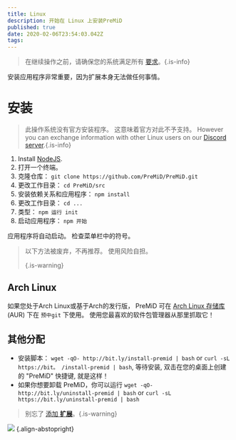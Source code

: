 ```yaml
---
title: Linux
description: 开始在 Linux 上安装PreMiD
published: true
date: 2020-02-06T23:54:03.042Z
tags:
---
```


> 在继续操作之前，请确保您的系统满足所有 [要求](/install/requirements)。{.is-info}

安装应用程序非常重要，因为扩展本身无法做任何事情。

# 安装
> 此操作系统没有官方安装程序。 这意味着官方对此不予支持。 However you can exchange information with other Linux users on our [Discord server](https://discord.gg/premid/).{.is-info}

1. Install [NodeJS](https://nodejs.org/en/).
2. 打开一个终端。
3. 克隆仓库： `git clone https://github.com/PreMiD/PreMiD.git`
4. 更改工作目录： `cd PreMiD/src`
5. 安装依赖关系和应用程序： `npm install`
6. 更改工作目录： `cd ...`
7. 类型： `npm 运行 init`
8. 启动应用程序： `npm 开始`

应用程序将自动启动。 检查菜单栏中的符号。

> 以下方法被废弃，不再推荐。 使用风险自担。 
> 
> {.is-warning}

## Arch Linux
如果您处于Arch Linux或基于Arch的发行版， PreMiD 可在 [Arch Linux 存储库](https://aur.archlinux.org/packages/premid-git/) (AUR) 下在 `预中git` 下使用。 使用您最喜欢的软件包管理器从那里抓取它！

## 其他分配
- 安装脚本： `wget -qO- http://bit.ly/install-premid | bash` or `curl -sL https://bit。 /install-premid | bash`, 等待安装, 双击在您的桌面上创建的 "PreMiD" 快捷键, 就是这样！
- 如果你想要卸载 PreMiD，你可以运行 `wget -qO- http://bit.ly/uninstall-premid | bash` or `curl -sL https://bit.ly/uninstall-premid | bash`

> 别忘了 [添加 **扩展**](/install)。{.is-warning}

![](https://a.icons8.com/TqgWTTfw/Oy7xHF/svg.svg) {.align-abstopright}